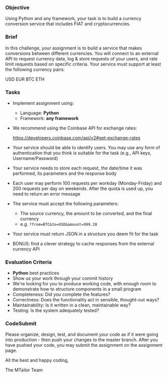 ### Objective

Using Python and any framework, your task is to build a currency conversion service that includes FIAT and cryptocurrencies.

### Brief

In this challenge, your assignment is to build a service that makes conversions between different currencies. You will connect to an external API to request currency data, log & store requests of your users, and rate limit requests based on specific criteria. Your service must support at least the following currency pairs:

USD
EUR
BTC
ETH

### Tasks

-   Implement assignment using:

    -   Language: **Python**
    -   Framework: **any framework**

-   We recommend using the Coinbase API for exchange rates:

    https://developers.coinbase.com/api/v2#get-exchange-rates

-   Your service should be able to identify users. You may use any form of authentication that you think is suitable for the task (e.g., API keys, Username/Password)
-   Your service needs to store each request, the date/time it was performed, its parameters and the response body
-   Each user may perform 100 requests per workday (Monday-Friday) and 200 requests per day on weekends. After the quota is used up, you need to return an error message
-   The service must accept the following parameters:
    -   The source currency, the amount to be converted, and the final currency
    -   e.g. `?from=BTC&to=USD&amount=999.20`
-   Your service must return JSON in a structure you deem fit for the task
-   BONUS: find a clever strategy to cache responses from the external currency API

### Evaluation Criteria

-   **Python** best practices
-   Show us your work through your commit history
-   We're looking for you to produce working code, with enough room to demonstrate how to structure components in a small program
-   Completeness: Did you complete the features?
-   Correctness: Does the functionality act in sensible, thought-out ways?
-   Maintainability: Is it written in a clean, maintainable way?
-   Testing: Is the system adequately tested?

### CodeSubmit

Please organize, design, test, and document your code as if it were going into production - then push your changes to the master branch. After you have pushed your code, you may submit the assignment on the assignment page.

All the best and happy coding,

The MTailor Team